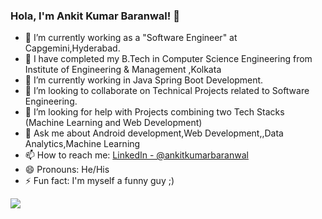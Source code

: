 ### Hola, I'm Ankit Kumar Baranwal! 👋



- 🔭 I’m currently working as a "Software Engineer" at Capgemini,Hyderabad.
- 🏫 I have completed my B.Tech in Computer Science Engineering from Institute of Engineering & Management ,Kolkata
- 🌱 I’m currently working in Java Spring Boot Development.
- 👯 I’m looking to collaborate on Technical Projects related to Software Engineering.
- 🤔 I’m looking for help with Projects combining two Tech Stacks (Machine Learning and Web Development)
- 💬 Ask me about Android development,Web Development,,Data Analytics,Machine Learning
- 📫 How to reach me: [LinkedIn - @ankitkumarbaranwal](https://www.linkedin.com/in/ankitkumarbaranwal/)
- 😄 Pronouns: He/His
- ⚡ Fun fact: I'm myself a funny guy ;)

<img src="https://github-readme-stats.vercel.app/api?username=ANKIT-BARANWAL&&show_icons=true&title_color=ffffff&icon_color=bb2acf&text_color=daf7dc&bg_color=151515">
